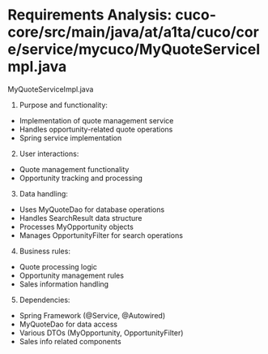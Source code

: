 # Requirements Analysis: cuco-core/src/main/java/at/a1ta/cuco/core/service/mycuco/MyQuoteServiceImpl.java

MyQuoteServiceImpl.java

1. Purpose and functionality:
- Implementation of quote management service
- Handles opportunity-related quote operations
- Spring service implementation

2. User interactions:
- Quote management functionality
- Opportunity tracking and processing

3. Data handling:
- Uses MyQuoteDao for database operations
- Handles SearchResult data structure
- Processes MyOpportunity objects
- Manages OpportunityFilter for search operations

4. Business rules:
- Quote processing logic
- Opportunity management rules
- Sales information handling

5. Dependencies:
- Spring Framework (@Service, @Autowired)
- MyQuoteDao for data access
- Various DTOs (MyOpportunity, OpportunityFilter)
- Sales info related components